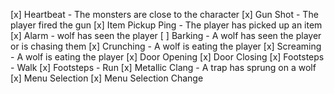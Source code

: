 [x] Heartbeat - The monsters are close to the character
[x] Gun Shot - The player fired the gun
[x] Item Pickup Ping - The player has picked up an item
[x] Alarm - wolf has seen the player
[ ] Barking - A wolf has seen the player or is chasing them
[x] Crunching - A wolf is eating the player
[x] Screaming - A wolf is eating the player
[x] Door Opening
[x] Door Closing
[x] Footsteps - Walk
[x] Footsteps - Run
[x] Metallic Clang - A trap has sprung on a wolf
[x] Menu Selection
[x] Menu Selection Change